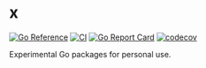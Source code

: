# x
[![Go Reference](https://pkg.go.dev/badge/github.com/jonathonwebb/x.svg)](https://pkg.go.dev/github.com/jonathonwebb/x)
[![CI](https://github.com/jonathonwebb/x/actions/workflows/ci.yaml/badge.svg)](https://github.com/jonathonwebb/x/actions/workflows/ci.yaml)
[![Go Report Card](https://goreportcard.com/badge/github.com/jonathonwebb/x)](https://goreportcard.com/report/github.com/jonathonwebb/x)
[![codecov](https://codecov.io/gh/jonathonwebb/x/branch/main/graph/badge.svg?token=c64ACru7LK)](https://codecov.io/gh/jonathonwebb/x)

Experimental Go packages for personal use.
